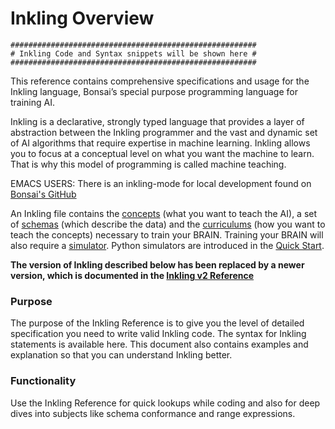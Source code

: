 # Inkling Overview

```
#######################################################
# Inkling Code and Syntax snippets will be shown here #
#######################################################
```

This reference contains comprehensive specifications and usage for the Inkling language, Bonsai’s special purpose programming language for training AI.

Inkling is a declarative, strongly typed language that provides a layer of
abstraction between the Inkling programmer and the vast and dynamic set of AI
algorithms that require expertise in machine learning. Inkling allows you to
focus at a conceptual level on what you want the machine to learn. That is why this model of
programming is called machine teaching. 

<aside class="notice">
EMACS USERS: There is an inkling-mode for local development found on <a href="https://github.com/BonsaiAI/inkling-mode">Bonsai's GitHub</a>
</aside>

An Inkling file contains the [concepts][1] (what you want to teach the AI), a set of
[schemas][2] (which describe the data) and the [curriculums][3] (how you want to teach the concepts) necessary to train your BRAIN.
Training your BRAIN will also require a [simulator][4]. Python simulators are
introduced in the [Quick Start][5].

**The version of Inkling described below has been replaced by a newer version, which is documented in the [Inkling v2 Reference][5]**

### Purpose

The purpose of the Inkling Reference is to give you the level of detailed
specification you need to write valid Inkling code. 
The syntax for Inkling statements is available here. 
This document also contains
examples and explanation so that you can understand Inkling better. 

### Functionality

Use the Inkling Reference for quick lookups while coding and also for deep dives
into subjects like schema conformance and range expressions.

[1]: #concepts
[2]: #schemas
[3]: #curriculums
[4]: #simulators
[5]: ../guides/getting-started.html#what-is-a-simulator
[6]: ./../references/inkling2-reference.html

